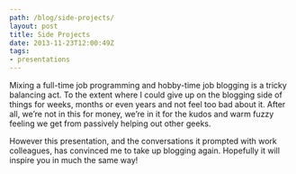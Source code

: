 ```yaml
---
path: /blog/side-projects/
layout: post
title: Side Projects
date: 2013-11-23T12:00:49Z
tags:
- presentations
---
```


Mixing a full-time job programming and hobby-time job blogging is a tricky balancing act. To the extent where I could give up on the blogging side of things for weeks, months or even years and not feel too bad about it. After all, we’re not in this for money, we’re in it for the kudos and warm fuzzy feeling we get from passively helping out other geeks.

However this presentation, and the conversations it prompted with work colleagues, has convinced me to take up blogging again. Hopefully it will inspire you in much the same way!

<script async class="speakerdeck-embed" data-id="508b4413c21140000200a7b7" data-ratio="1.33333333333333" src="//speakerdeck.com/assets/embed.js"></script>